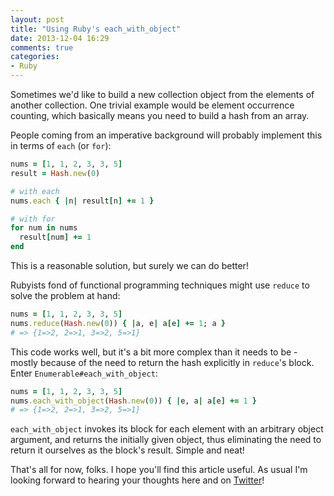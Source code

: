 ```yaml
---
layout: post
title: "Using Ruby's each_with_object"
date: 2013-12-04 16:29
comments: true
categories:
- Ruby
---
```


Sometimes we'd like to build a new collection object from the elements
of another collection.  One trivial example would be element
occurrence counting, which basically means you need to build a hash
from an array.

People coming from an imperative background will probably implement this in terms of `each` (or `for`):

``` ruby
nums = [1, 1, 2, 3, 3, 5]
result = Hash.new(0)

# with each
nums.each { |n| result[n] += 1 }

# with for
for num in nums
  result[num] += 1
end
```

This is a reasonable solution, but surely we can do better!

Rubyists fond of functional programming techniques might use `reduce` to solve the problem at hand:

``` ruby
nums = [1, 1, 2, 3, 3, 5]
nums.reduce(Hash.new(0)) { |a, e| a[e] += 1; a }
# => {1=>2, 2=>1, 3=>2, 5=>1}
```

This code works well, but it's a bit more complex than it needs to be -
mostly because of the need to return the hash explicitly in `reduce`'s block.
Enter `Enumerable#each_with_object`:

``` ruby
nums = [1, 1, 2, 3, 3, 5]
nums.each_with_object(Hash.new(0)) { |e, a| a[e] += 1 }
# => {1=>2, 2=>1, 3=>2, 5=>1}
```

`each_with_object` invokes its block for each element with an
arbitrary object argument, and returns the initially given object,
thus eliminating the need to return it ourselves as the block's
result. Simple and neat!

That's all for now, folks. I hope you'll find this article useful.
As usual I'm looking forward to hearing your thoughts here and on
[Twitter](http://twitter.com/bbatsov)!
